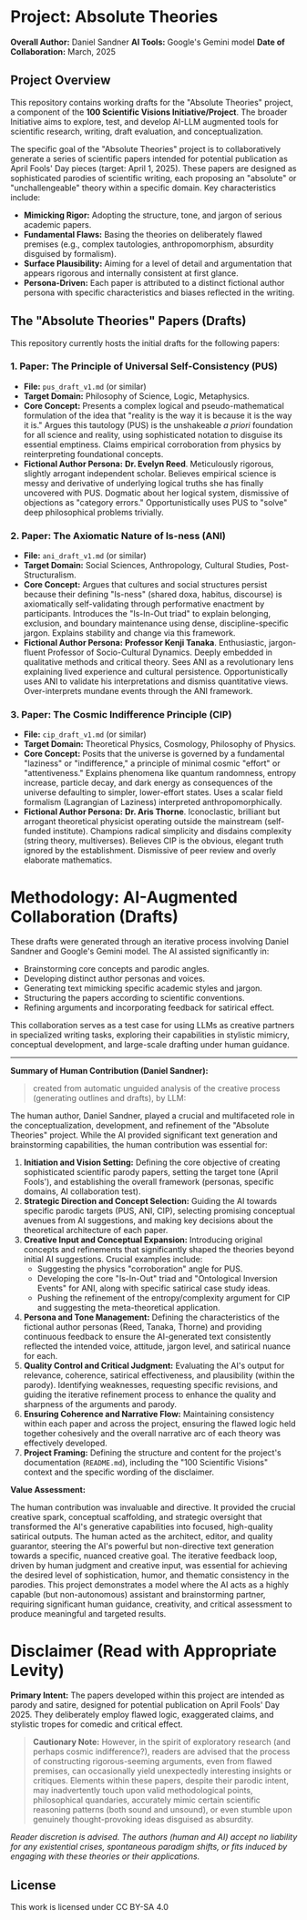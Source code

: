 # Project: Absolute Theories

**Overall Author:** Daniel Sandner
**AI Tools:** Google's Gemini model 
**Date of Collaboration:** March, 2025

## Project Overview

This repository contains working drafts for the "Absolute Theories" project, a component of the **100 Scientific Visions Initiative/Project**. The broader Initiative aims to explore, test, and develop AI-LLM augmented tools for scientific research, writing, draft evaluation, and conceptualization.

The specific goal of the "Absolute Theories" project is to collaboratively generate a series of scientific papers intended for potential publication as April Fools' Day pieces (target: April 1, 2025). These papers are designed as sophisticated parodies of scientific writing, each proposing an "absolute" or "unchallengeable" theory within a specific domain. Key characteristics include:

*   **Mimicking Rigor:** Adopting the structure, tone, and jargon of serious academic papers.
*   **Fundamental Flaws:** Basing the theories on deliberately flawed premises (e.g., complex tautologies, anthropomorphism, absurdity disguised by formalism).
*   **Surface Plausibility:** Aiming for a level of detail and argumentation that appears rigorous and internally consistent at first glance.
*   **Persona-Driven:** Each paper is attributed to a distinct fictional author persona with specific characteristics and biases reflected in the writing.

## The "Absolute Theories" Papers (Drafts)

This repository currently hosts the initial drafts for the following papers:

### 1. Paper: The Principle of Universal Self-Consistency (PUS)

*   **File:** `pus_draft_v1.md` (or similar)
*   **Target Domain:** Philosophy of Science, Logic, Metaphysics.
*   **Core Concept:** Presents a complex logical and pseudo-mathematical formulation of the idea that "reality is the way it is because it is the way it is." Argues this tautology (PUS) is the unshakeable *a priori* foundation for all science and reality, using sophisticated notation to disguise its essential emptiness. Claims empirical corroboration from physics by reinterpreting foundational concepts.
*   **Fictional Author Persona:** **Dr. Evelyn Reed**. Meticulously rigorous, slightly arrogant independent scholar. Believes empirical science is messy and derivative of underlying logical truths she has finally uncovered with PUS. Dogmatic about her logical system, dismissive of objections as "category errors." Opportunistically uses PUS to "solve" deep philosophical problems trivially.

### 2. Paper: The Axiomatic Nature of Is-ness (ANI)

*   **File:** `ani_draft_v1.md` (or similar)
*   **Target Domain:** Social Sciences, Anthropology, Cultural Studies, Post-Structuralism.
*   **Core Concept:** Argues that cultures and social structures persist because their defining "Is-ness" (shared doxa, habitus, discourse) is axiomatically self-validating through performative enactment by participants. Introduces the "Is-In-Out triad" to explain belonging, exclusion, and boundary maintenance using dense, discipline-specific jargon. Explains stability and change via this framework.
*   **Fictional Author Persona:** **Professor Kenji Tanaka**. Enthusiastic, jargon-fluent Professor of Socio-Cultural Dynamics. Deeply embedded in qualitative methods and critical theory. Sees ANI as a revolutionary lens explaining lived experience and cultural persistence. Opportunistically uses ANI to validate his interpretations and dismiss quantitative views. Over-interprets mundane events through the ANI framework.

### 3. Paper: The Cosmic Indifference Principle (CIP)

*   **File:** `cip_draft_v1.md` (or similar)
*   **Target Domain:** Theoretical Physics, Cosmology, Philosophy of Physics.
*   **Core Concept:** Posits that the universe is governed by a fundamental "laziness" or "indifference," a principle of minimal cosmic "effort" or "attentiveness." Explains phenomena like quantum randomness, entropy increase, particle decay, and dark energy as consequences of the universe defaulting to simpler, lower-effort states. Uses a scalar field formalism (Lagrangian of Laziness) interpreted anthropomorphically.
*   **Fictional Author Persona:** **Dr. Aris Thorne**. Iconoclastic, brilliant but arrogant theoretical physicist operating outside the mainstream (self-funded institute). Champions radical simplicity and disdains complexity (string theory, multiverses). Believes CIP is the obvious, elegant truth ignored by the establishment. Dismissive of peer review and overly elaborate mathematics.

# Methodology: AI-Augmented Collaboration (Drafts)

These drafts were generated through an iterative process involving Daniel Sandner and Google's Gemini model. The AI assisted significantly in:

*   Brainstorming core concepts and parodic angles.
*   Developing distinct author personas and voices.
*   Generating text mimicking specific academic styles and jargon.
*   Structuring the papers according to scientific conventions.
*   Refining arguments and incorporating feedback for satirical effect.

This collaboration serves as a test case for using LLMs as creative partners in specialized writing tasks, exploring their capabilities in stylistic mimicry, conceptual development, and large-scale drafting under human guidance.


---

**Summary of Human Contribution (Daniel Sandner):**

> created from automatic unguided analysis of the creative process (generating outlines and drafts), by LLM:

The human author, Daniel Sandner, played a crucial and multifaceted role in the conceptualization, development, and refinement of the "Absolute Theories" project. While the AI provided significant text generation and brainstorming capabilities, the human contribution was essential for:

1.  **Initiation and Vision Setting:** Defining the core objective of creating sophisticated scientific parody papers, setting the target tone (April Fools'), and establishing the overall framework (personas, specific domains, AI collaboration test).
2.  **Strategic Direction and Concept Selection:** Guiding the AI towards specific parodic targets (PUS, ANI, CIP), selecting promising conceptual avenues from AI suggestions, and making key decisions about the theoretical architecture of each paper.
3.  **Creative Input and Conceptual Expansion:** Introducing original concepts and refinements that significantly shaped the theories beyond initial AI suggestions. Crucial examples include:
    *   Suggesting the physics "corroboration" angle for PUS.
    *   Developing the core "Is-In-Out" triad and "Ontological Inversion Events" for ANI, along with specific satirical case study ideas.
    *   Pushing the refinement of the entropy/complexity argument for CIP and suggesting the meta-theoretical application.
4.  **Persona and Tone Management:** Defining the characteristics of the fictional author personas (Reed, Tanaka, Thorne) and providing continuous feedback to ensure the AI-generated text consistently reflected the intended voice, attitude, jargon level, and satirical nuance for each.
5.  **Quality Control and Critical Judgment:** Evaluating the AI's output for relevance, coherence, satirical effectiveness, and plausibility (within the parody). Identifying weaknesses, requesting specific revisions, and guiding the iterative refinement process to enhance the quality and sharpness of the arguments and parody.
6.  **Ensuring Coherence and Narrative Flow:** Maintaining consistency within each paper and across the project, ensuring the flawed logic held together cohesively and the overall narrative arc of each theory was effectively developed.
7.  **Project Framing:** Defining the structure and content for the project's documentation (`README.md`), including the "100 Scientific Visions" context and the specific wording of the disclaimer.

**Value Assessment:**

The human contribution was invaluable and directive. It provided the crucial creative spark, conceptual scaffolding, and strategic oversight that transformed the AI's generative capabilities into focused, high-quality satirical outputs. The human acted as the architect, editor, and quality guarantor, steering the AI's powerful but non-directive text generation towards a specific, nuanced creative goal. The iterative feedback loop, driven by human judgment and creative input, was essential for achieving the desired level of sophistication, humor, and thematic consistency in the parodies. This project demonstrates a model where the AI acts as a highly capable (but non-autonomous) assistant and brainstorming partner, requiring significant human guidance, creativity, and critical assessment to produce meaningful and targeted results.

# Disclaimer (Read with Appropriate Levity)

**Primary Intent:** The papers developed within this project are intended as parody and satire, designed for potential publication on April Fools' Day 2025. They deliberately employ flawed logic, exaggerated claims, and stylistic tropes for comedic and critical effect.

> **Cautionary Note:** However, in the spirit of exploratory research (and perhaps cosmic indifference?), readers are advised that the process of constructing rigorous-seeming arguments, even from flawed premises, can occasionally yield unexpectedly interesting insights or critiques. Elements within these papers, despite their parodic intent, may inadvertently touch upon valid methodological points, philosophical quandaries, accurately mimic certain scientific reasoning patterns (both sound and unsound), or even stumble upon genuinely thought-provoking ideas disguised as absurdity.

*Reader discretion is advised. The authors (human and AI) accept no liability for any existential crises, spontaneous paradigm shifts, or fits induced by engaging with these theories or their applications.*

## License
This work is licensed under CC BY-SA 4.0 
